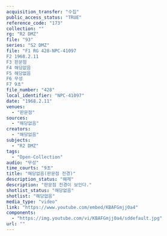```yaml
---
acquisition_transfer: "수집"
public_access_status: "TRUE"
reference_code: "173"
collection: ""
rg: "R2 DMZ"
file: "93"
series: "S2 DMZ"
file: "F1 RG 428-NPC-41097
F2 1968.2.11
F3 판문점 
F4 해당없음
F5 해당없음 
F6 무성 
F7 9초"
file_number: "428"
local_identifier: "NPC-41097"
date: "1968.2.11"
venues: 
  - "판문점"
sources: 
  - "해당없음"
creators: 
  - "해당없음"
subjects: 
  - "R2 DMZ"
tags: 
  - "Open-Collection"
audio: "무성"
time_courts: "9초"
title: "해당없음(판문점 전경)"
description_status: "해제"
description: "판문점 전경이 보인다."
shotlist_status: "해당없음"
shotlist: "해당없음"
media_type: "video"
link: "https://www.youtube.com/embed/KBAFGmjj0a4"
components: 
  - "https://img.youtube.com/vi/KBAFGmjj0a4/sddefault.jpg"
url: ""
---
```

